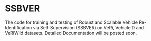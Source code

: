 # SSBVER
The code for training and testing of Robust and Scalable Vehicle Re-Identification via Self-Supervision (SSBVER) on VeRi, VehicleID and VeRiWild datasets. Detailed Documentation will be posted soon.
